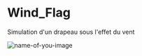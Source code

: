 # Wind_Flag
Simulation d'un drapeau sous l'effet du vent

![name-of-you-image](https://github.com/dylink/Wind_Flag/blob/main/D%C3%A9mo.gif?raw=true)
